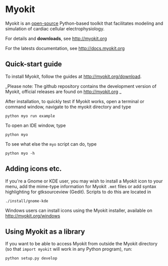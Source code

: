 # Myokit

Myokit is an [open-source](LICENSE) Python-based toolkit that facilitates modeling and simulation of cardiac cellular electrophysiology.

For details and **downloads**, see http://myokit.org

For the latests documentation, see http://docs.myokit.org

## Quick-start guide

To install Myokit, follow the guides at http://myokit.org/download.

_Please note: The github repository contains the development version of Myokit, official releases are found on http://myokit.org _

After installation, to quickly test if Myokit works, open a terminal or command window, navigate to the myokit directory and type

    python myo run example
    
To open an IDE window, type

    python myo
    
To see what else the `myo` script can do, type

    python myo -h

## Adding icons etc.
If you're a Gnome or KDE user, you may wish to install a Myokit icon to your menu, add the mime-type information for Myokit `.mmt` files or add syntax highlighting for gtksourceview (Gedit). Scripts to do this are located in
    
    ./install/gnome-kde

Windows users can install icons using the Myokit installer, available on http://myokit.org/windows

## Using Myokit as a library
If you want to be able to access Myokit from outside the Myokit directory (so that `import myokit` will work in any Python program), run:

    python setup.py develop
